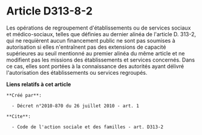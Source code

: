 # Article D313-8-2

Les opérations de regroupement d'établissements ou de services sociaux et médico-sociaux, telles que définies au dernier
alinéa de l'article D. 313-2, qui ne requièrent aucun financement public ne sont pas soumises à autorisation si elles
n'entraînent pas des extensions de capacité supérieures au seuil mentionné au premier alinéa du même article et ne modifient
pas les missions des établissements et services concernés. Dans ce cas, elles sont portées à la connaissance des autorités
ayant délivré l'autorisation des établissements ou services regroupés.

**Liens relatifs à cet article**

	**Créé par**:

	  - Décret n°2010-870 du 26 juillet 2010 - art. 1

	**Cite**:

	  - Code de l'action sociale et des familles - art. D313-2
